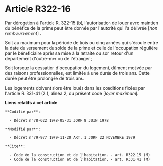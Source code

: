 # Article R322-16

Par dérogation à l'article R. 322-15 (b), l'autorisation de louer avec maintien du bénéfice de la prime peut être donnée par
l'autorité qui l'a délivrée [*non remboursement*] :

Soit au maximum pour la période de trois ou cinq années qui s'écoule entre la date du versement du solde de la prime et celle
de l'occupation régulière par le bénéficiaire après sa mise à la retraite ou son retour d'un département d'outre-mer ou de
l'étranger ;

Soit lorsque la cessation d'occupation du logement, dûment motivée par des raisons professionnelles, est limitée à une durée
de trois ans. Cette durée peut être prolongée de trois ans.

Les logements doivent alors être loués dans les conditions fixées par l'article R. 331-41 (2.), alinéa 2, du présent code
[*loyer maximum*].

**Liens relatifs à cet article**

	**Codifié par**:

	  - Décret n°78-622 1978-05-31 JORF 8 JUIN 1978

	**Modifié par**:

	  - Décret n°79-977 1979-11-20 ART. 1 JORF 22 NOVEMBRE 1979

	**Cite**:

	  - Code de la construction et de l'habitation. - art. R322-15 (M)
	  - Code de la construction et de l'habitation. - art. R331-41 (M)
